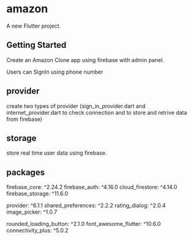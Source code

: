 # amazon

A new Flutter project.

## Getting Started

Create an Amazon Clone app using firebase with admin panel.

Users can SignIn using phone number

## provider

create two types of provider (sign_in_provider.dart and internet_provider.dart to check connection and to store and retrive data from firebase)

## storage

store real time user data using firebase.

## packages

firebase_core: ^2.24.2
  firebase_auth: ^4.16.0
  cloud_firestore: ^4.14.0
  firebase_storage: ^11.6.0
  
  provider: ^6.1.1
  shared_preferences: ^2.2.2
  rating_dialog: ^2.0.4
  image_picker: ^1.0.7
  
  rounded_loading_button: ^2.1.0
  font_awesome_flutter: ^10.6.0
  connectivity_plus: ^5.0.2
